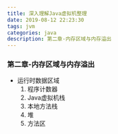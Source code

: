 ```yaml
---
title: 深入理解Java虚拟机整理
date: 2019-08-12 22:23:30
tags: jvm
categories: java
description: 第二章-内存区域与内存溢出
---
```


### 第二章-内存区域与内存溢出

- 运行时数据区域
  1. 程序计数器
  2. Java虚拟机栈
  3. 本地方法栈
  4. 堆
  5. 方法区